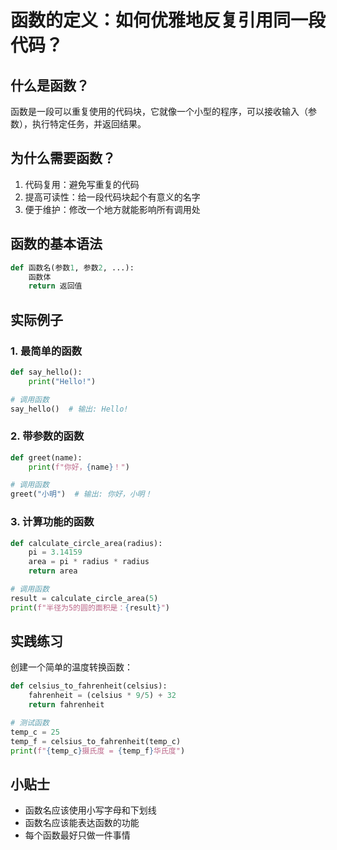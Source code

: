 # 函数的定义：如何优雅地反复引用同一段代码？

## 什么是函数？
函数是一段可以重复使用的代码块，它就像一个小型的程序，可以接收输入（参数），执行特定任务，并返回结果。

## 为什么需要函数？
1. 代码复用：避免写重复的代码
2. 提高可读性：给一段代码块起个有意义的名字
3. 便于维护：修改一个地方就能影响所有调用处

## 函数的基本语法
```python
def 函数名(参数1, 参数2, ...):
    函数体
    return 返回值
```

## 实际例子

### 1. 最简单的函数
```python
def say_hello():
    print("Hello!")

# 调用函数
say_hello()  # 输出: Hello!
```

### 2. 带参数的函数
```python
def greet(name):
    print(f"你好，{name}！")

# 调用函数
greet("小明")  # 输出: 你好，小明！
```

### 3. 计算功能的函数
```python
def calculate_circle_area(radius):
    pi = 3.14159
    area = pi * radius * radius
    return area

# 调用函数
result = calculate_circle_area(5)
print(f"半径为5的圆的面积是：{result}")
```

## 实践练习
创建一个简单的温度转换函数：
```python
def celsius_to_fahrenheit(celsius):
    fahrenheit = (celsius * 9/5) + 32
    return fahrenheit

# 测试函数
temp_c = 25
temp_f = celsius_to_fahrenheit(temp_c)
print(f"{temp_c}摄氏度 = {temp_f}华氏度")
```

## 小贴士
- 函数名应该使用小写字母和下划线
- 函数名应该能表达函数的功能
- 每个函数最好只做一件事情
